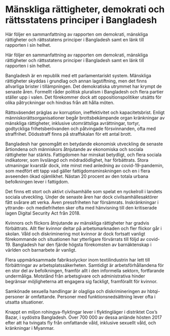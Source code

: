 # Mänskliga rättigheter, demokrati och rättsstatens principer i Bangladesh

Här följer en sammanfattning av rapporten om demokrati, mänskliga rättigheter och rättsstatens principer i Bangladesh samt en länk till rapporten i sin helhet.

Här följer en sammanfattning av rapporten om demokrati, mänskliga rättigheter och rättsstatens principer i Bangladesh samt en länk till rapporten i sin helhet.

Bangladesh är en republik med ett parlamentariskt system. Mänskliga rättigheter skyddas i grundlag och annan lagstiftning, men det finns allvarliga brister i tillämpningen. Det demokratiska utrymmet har krympt de senaste åren. Formellt råder politisk pluralism i Bangladesh och flera partier ställer upp i valen. Det förekommer dock att oppositionspolitiker utsätts för olika påtryckningar och hindras från att hålla möten.

Rättsväsendet präglas av korruption, ineffektivitet och kapacitetsbrist. Enligt människorättsorganisationer begår brottsbekämpande organ kränkningar av mänskliga rättigheter, inklusive utomrättsliga avrättningar, tortyr, godtyckliga frihetsberövanden och påtvingade försvinnanden, ofta med straffrihet. Dödsstraff finns på straffskalan för ett antal brott.

Bangladesh har genomgått en betydande ekonomisk utveckling de senaste årtiondena och människors åtnjutande av ekonomiska och sociala rättigheter har stärkts. Fattigdomen har minskat betydligt, och flera sociala indikatorer, som livslängd och mödradödlighet, har förbättrats. Stora utmaningar kvarstår dock, inte minst med anledning av covid-19-pandemin, som medfört ett tapp vad gäller fattigdomsminskningen och en i flera avseenden ökad ojämlikhet. Nästan 20 procent av den totala urbana befolkningen lever i fattigdom.

Det finns ett stort och aktivt civilsamhälle som spelat en nyckelroll i landets sociala utveckling. Under de senaste åren har dock civilsamhällesaktörer fått svårare att verka. Även pressfriheten har försämrats. Inskränkningar i yttrande- och mediefriheten sker ofta med hänvisning till den kritiserade lagen Digital Security Act från 2018.

Kvinnors och flickors åtnjutande av mänskliga rättigheter har gradvis förbättrats. Allt fler kvinnor deltar på arbetsmarknaden och fler flickor går i skolan. Våld och diskriminering mot kvinnor är dock fortsatt vanligt förekommande och situationen har ytterligare förvärrats till följd av covid-19. Bangladesh har den fjärde högsta förekomsten av barnäktenskap i världen och barnarbete är vanligt.

Flera uppmärksammade fabriksolyckor inom textilindustrin har lett till förbättringar av arbetsplatssäkerheten. Samtidigt är arbetsförhållandena för en stor del av befolkningen, framför allt i den informella sektorn, fortfarande undermåliga. Motstånd från arbetsgivare och administrativa hinder begränsar möjligheterna att engagera sig fackligt, framförallt för kvinnor.

Samkönade sexuella handlingar är olagliga och diskrimineringen av hbtqi-personer är omfattande. Personer med funktionsnedsättning lever ofta i utsatta situationer.

Knappt en miljon rohingya-flyktingar lever i flyktingläger i distriktet Cox’s Bazar, i sydöstra Bangladesh. Över 700 000 av dessa anlände hösten 2017 efter att ha tvingats fly från omfattande våld, inklusive sexuellt våld, och kränkningar i Myanmar.
